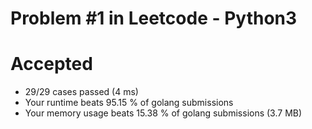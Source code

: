 # Problem #1 in Leetcode - Python3

# Accepted
- 29/29 cases passed (4 ms)
- Your runtime beats 95.15 % of golang submissions
- Your memory usage beats 15.38 % of golang submissions (3.7 MB)
